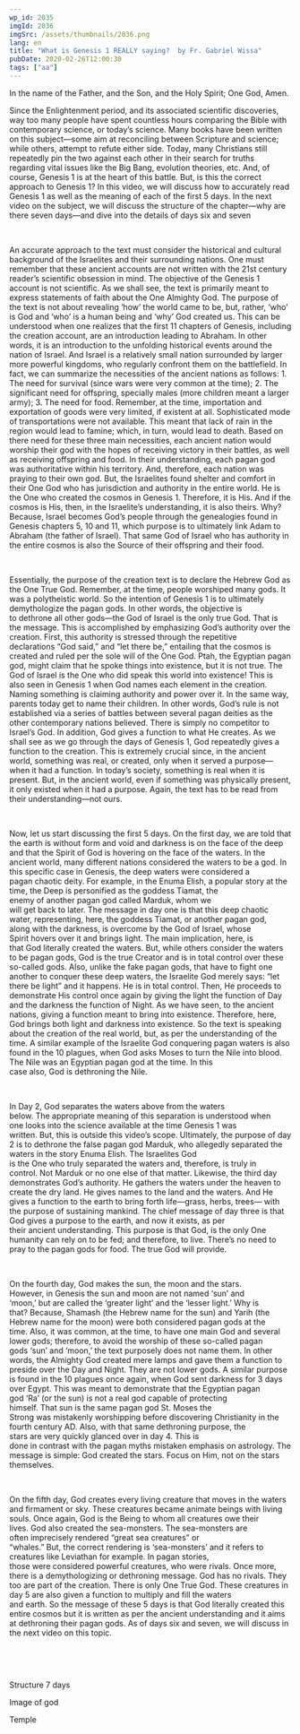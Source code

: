 ```yaml
---
wp_id: 2035
imgId: 2036
imgSrc: /assets/thumbnails/2036.png
lang: en
title: "What is Genesis 1 REALLY saying?  by Fr. Gabriel Wissa"
pubDate: 2020-02-26T12:00:30
tags: ["aa"]
---
```

<!-- page: 6 -->

<p>In the name of the Father, and the Son, and the Holy Spirit; One God, Amen.</p>
<p>Since the Enlightenment period, and its associated scientific discoveries, way too many people have spent countless hours comparing the Bible with contemporary science, or today’s science. Many books have been written on this subject—some aim at reconciling between Scripture and science; while others, attempt to refute either side. Today, many Christians still repeatedly pin the two against each other in their search for truths regarding vital issues like the Big Bang, evolution theories, etc. And, of course, Genesis 1 is at the heart of this battle. But, is this the correct approach to Genesis 1? In this video, we will discuss how to accurately read Genesis 1 as well as the meaning of each of the first 5 days. In the next video on the subject, we will discuss the structure of the chapter—why are there seven days—and dive into the details of days six and seven</p>
<p>&nbsp;</p>
<p><span data-contrast="auto">An accurate approach to the text must consider the historical and cultural background of the Israelites and their surrounding nations. One must remember that these ancient accounts are not written with the 21</span><span data-contrast="auto">st</span><span data-contrast="auto"> century reader’s scientific obsession in mind. The objective of the Genesis 1 account is not scientific. As we shall see, the text is primarily meant to express statements of faith about the One Almighty God. The purpose of the text is not about revealing ‘how’ the world came to be, but, rather, ‘who’ is God and ‘who’ is a human being and ‘why’ God created us. This can be understood when one realizes that the first 11 chapters of Genesis, including the creation account, are an introduction leading to Abraham. In other words, it is an introduction to the unfolding historical events around the nation of Israel. And Israel is a relatively small nation surrounded by larger more powerful kingdoms, who regularly confront them on the battlefield. In fact, we can summarize the necessities of the ancient nations as follows: 1. The need for survival (since wars were very common at the time); 2. The significant need for offspring, specially males (more children meant a larger army); 3. The need for food. Remember, at the time, importation and exportation of goods were very limited, if existent at all. Sophisticated mode of transportations </span><span data-contrast="auto">were</span><span data-contrast="auto"> not available. This meant that lack of rain in the region would lead to </span><span data-contrast="auto">famine;</span><span data-contrast="auto"> which, in turn, would lead to death. Based on there need for these three main necessities, each ancient nation would worship their god with the hopes of receiving victory in their battles, as well as receiving offspring and food. In their understanding, each pagan god was authoritative within his territory. And, therefore, each nation was praying to their own god. </span><span data-contrast="auto">But,</span><span data-contrast="auto"> the Israelites found shelter and comfort in their One God who has jurisdiction and authority in the entire world. He is the One who created the cosmos in Genesis 1. Therefore, it is His. And if the cosmos is His, then, in the Israelite’s understanding, it is also theirs. Why? Because, Israel becomes God’s people through the genealogies found in Genesis chapters 5, 10 and 11, which purpose is to ultimately link Adam to Abraham (the father of Israel). That same God of Israel who has authority in the entire cosmos is also the Source of their offspring and their food. </span><span data-ccp-props="{&quot;201341983&quot;:0,&quot;335559739&quot;:200,&quot;335559740&quot;:276}" data-wac-het="1"> </span></p>
<p><span data-ccp-props="{&quot;201341983&quot;:0,&quot;335559739&quot;:200,&quot;335559740&quot;:276}" data-wac-het="1"> </span></p>
<p><span data-contrast="auto">Essentially, the purpose of the creation text is to declare the Hebrew God as the One True God. </span><span data-contrast="auto">Remember, at the time, people worshiped many gods. It was a polytheistic world.</span><span data-contrast="auto"> </span><span data-contrast="auto">So</span><span data-contrast="auto"> the</span><span data-contrast="auto"> intention </span><span data-contrast="auto">of Genesis 1 </span><span data-contrast="auto">is </span><span data-contrast="auto">to </span><span data-contrast="auto">ultimately demythologize the pagan </span><span data-contrast="auto">gods. In other words, </span><span data-contrast="auto">the</span><span data-contrast="auto"> objective is to</span><span data-contrast="auto"> </span><span data-contrast="auto">dethrone </span><span data-contrast="auto">all other</span><span data-contrast="auto"> gods</span><span data-contrast="auto">—the God of Israel is the only true God</span><span data-contrast="auto">.</span><span data-contrast="auto"> That is the message.</span><span data-contrast="auto"> Th</span><span data-contrast="auto">is </span><span data-contrast="auto">is accomplished by emphasizing God’s authority over the creation. First, this authority is stressed through the repetitive declaration</span><span data-contrast="auto">s</span><span data-contrast="auto"> “God said,” </span><span data-contrast="auto">and “let</span><span data-contrast="auto"> there be,” </span><span data-contrast="auto">entailing that the cosmos is created and ruled per the sole will of the One God.</span><span data-contrast="auto"> </span><span data-contrast="auto">Ptah, the </span><span data-contrast="auto">Egyptian pagan god</span><span data-contrast="auto">,</span><span data-contrast="auto"> might </span><span data-contrast="auto">claim</span><span data-contrast="auto"> that </span><span data-contrast="auto">he spoke things into existence, but </span><span data-contrast="auto">it is</span><span data-contrast="auto"> not true.</span><span data-contrast="auto"> The God of Israel </span><span data-contrast="auto">is the One who </span><span data-contrast="auto">did</span><span data-contrast="auto"> speak this world into existence</span><span data-contrast="auto">! </span><span data-contrast="auto">This is also</span><span data-contrast="auto"> seen</span><span data-contrast="auto"> </span><span data-contrast="auto">in Genesis 1</span><span data-contrast="auto"> when God names </span><span data-contrast="auto">each element </span><span data-contrast="auto">in</span><span data-contrast="auto"> the creation. Naming something is claiming authority and power over it. </span><span data-contrast="auto">In the </span><span data-contrast="auto">same way, parents today get to name their children. </span><span data-contrast="auto">In other words, God’s rule is not established via a series of battles between several pagan deities as the other contemporary nations believed. There is simply no competitor</span><span data-contrast="auto"> to Israel’s God</span><span data-contrast="auto">.</span><span data-contrast="auto"> In addition,</span><span data-contrast="auto"> God gives a function to what He creates.</span><span data-contrast="auto"> As we shall see as we go through the days of Genesis </span><span data-contrast="auto">1</span><span data-contrast="auto">, </span><span data-contrast="auto">God </span><span data-contrast="auto">repeatedly gives a function to the creation. This is extremely crucial </span><span data-contrast="auto">since</span><span data-contrast="auto">, in the ancient world, </span><span data-contrast="auto">something was </span><span data-contrast="auto">real, or created, only when it served a purpose</span><span data-contrast="auto">—when it had a function</span><span data-contrast="auto">. </span><span data-contrast="auto">In today’s society</span><span data-contrast="auto">, something is real when </span><span data-contrast="auto">it is present.</span><span data-contrast="auto"> But</span><span data-contrast="auto">, in the ancient world, even if something was physically present, it only exist</span><span data-contrast="auto">ed</span><span data-contrast="auto"> </span><span data-contrast="auto">when it ha</span><span data-contrast="auto">d</span><span data-contrast="auto"> a purpose. Again, the text </span><span data-contrast="auto">has to</span><span data-contrast="auto"> be read from the</span><span data-contrast="auto">ir</span><span data-contrast="auto"> </span><span data-contrast="auto">understanding</span><span data-contrast="auto">—not </span><span data-contrast="auto">ours.</span><span data-contrast="auto"> </span><span data-ccp-props="{&quot;201341983&quot;:0,&quot;335559739&quot;:200,&quot;335559740&quot;:276}" data-wac-het="1"> </span></p>
<p><span data-ccp-props="{&quot;201341983&quot;:0,&quot;335559739&quot;:200,&quot;335559740&quot;:276}" data-wac-het="1"> </span></p>
<p><span data-contrast="auto">Now, let us start </span><span data-contrast="auto">discussing the first 5 days. </span><span data-contrast="auto">On the first day, we are told that the earth is without form</span><span data-contrast="auto"> </span><span data-contrast="auto">and void and darkness </span><span data-contrast="auto">is</span><span data-contrast="auto"> on the face of the deep and that the Spirit of God is hovering on the face of the waters.</span><span data-contrast="auto"> In the ancient world, </span><span data-contrast="auto">many </span><span data-contrast="auto">different nations </span><span data-contrast="auto">considered the waters to be </span><span data-contrast="auto">a god. </span><span data-contrast="auto">In this specific case</span><span data-contrast="auto"> in Genesis</span><span data-contrast="auto">, t</span><span data-contrast="auto">he deep waters</span><span data-contrast="auto"> </span><span data-contrast="auto">were considered</span><span data-contrast="auto"> a pagan</span><span data-contrast="auto"> chaotic</span><span data-contrast="auto"> </span><span data-contrast="auto">deity</span><span data-contrast="auto">. </span><span data-contrast="auto">For example, i</span><span data-contrast="auto">n the </span><span data-contrast="auto">Enuma</span><span data-contrast="auto"> </span><span data-contrast="auto">Elish</span><span data-contrast="auto">, a popular</span><span data-contrast="auto"> </span><span data-contrast="auto">story</span><span data-contrast="auto"> at the time</span><span data-contrast="auto">, the Deep </span><span data-contrast="auto">is personified as the goddess Tiamat, the enemy </span><span data-contrast="auto">of </span><span data-contrast="auto">another </span><span data-contrast="auto">pagan god </span><span data-contrast="auto">called </span><span data-contrast="auto">Marduk</span><span data-contrast="auto">, </span><span data-contrast="auto">whom</span><span data-contrast="auto"> we will </span><span data-contrast="auto">get </span><span data-contrast="auto">back </span><span data-contrast="auto">to </span><span data-contrast="auto">later. </span><span data-contrast="auto">The message in day one is that </span><span data-contrast="auto">t</span><span data-contrast="auto">his deep </span><span data-contrast="auto">chaotic water</span><span data-contrast="auto">,</span><span data-contrast="auto"> </span><span data-contrast="auto">representing, here, the goddess Tiamat, or another pagan god, along </span><span data-contrast="auto">with </span><span data-contrast="auto">the </span><span data-contrast="auto">darkness</span><span data-contrast="auto">,</span><span data-contrast="auto"> </span><span data-contrast="auto">is overcome by the God of Israel, who</span><span data-contrast="auto">se Spirit</span><span data-contrast="auto"> </span><span data-contrast="auto">hovers over it</span><span data-contrast="auto"> and brings </span><span data-contrast="auto">light. </span><span data-contrast="auto">The main </span><span data-contrast="auto">implication</span><span data-contrast="auto">, here, is that </span><span data-contrast="auto">God</span><span data-contrast="auto"> literally created the waters. But, while others consider the waters to be pagan gods, God</span><span data-contrast="auto"> </span><span data-contrast="auto">is </span><span data-contrast="auto">the true Creator and is in </span><span data-contrast="auto">total control over </span><span data-contrast="auto">these so-called gods</span><span data-contrast="auto">. </span><span data-contrast="auto">Also, u</span><span data-contrast="auto">nlike the </span><span data-contrast="auto">fake </span><span data-contrast="auto">pagan gods, that </span><span data-contrast="auto">have to</span><span data-contrast="auto"> fight one another to conquer these deep waters, the Israelite </span><span data-contrast="auto">God </span><span data-contrast="auto">merely says</span><span data-contrast="auto">:</span><span data-contrast="auto"> </span><span data-contrast="auto">“let there be light”</span><span data-contrast="auto"> </span><span data-contrast="auto">and it </span><span data-contrast="auto">happens</span><span data-contrast="auto">. He is in total control.</span><span data-contrast="auto"> Then, He proceeds to demonstrate His control once again by </span><span data-contrast="auto">giving the light the function of Day and the darkness the function of Night. </span><span data-contrast="auto">As we have seen, </span><span data-contrast="auto">to the ancient nations, </span><span data-contrast="auto">giving a function</span><span data-contrast="auto"> </span><span data-contrast="auto">meant t</span><span data-contrast="auto">o bring into existence. </span><span data-contrast="auto">Therefore, h</span><span data-contrast="auto">e</span><span data-contrast="auto">re, God</span><span data-contrast="auto"> brings both </span><span data-contrast="auto">light and darkness </span><span data-contrast="auto">into existence.</span><span data-contrast="auto"> </span><span data-contrast="auto">So</span><span data-contrast="auto"> the text is speaking about the creation of the </span><span data-contrast="auto">real </span><span data-contrast="auto">world</span><span data-contrast="auto">, but, as per the understanding of the time.</span><span data-contrast="auto"> </span><span data-contrast="auto">A similar </span><span data-contrast="auto">example </span><span data-contrast="auto">of </span><span data-contrast="auto">the Israelite </span><span data-contrast="auto">God conquering </span><span data-contrast="auto">pagan waters is also found in the </span><span data-contrast="auto">10 plagues, when God asks Moses to </span><span data-contrast="auto">turn the Nile</span><span data-contrast="auto"> into blood. The Nile was an </span><span data-contrast="auto">Egyptian pagan god at the time</span><span data-contrast="auto">.</span><span data-contrast="auto"> </span><span data-contrast="auto">In this case</span><span data-contrast="auto"> also, </span><span data-contrast="auto">God </span><span data-contrast="auto">is </span><span data-contrast="auto">dethroning the Nile. </span><span data-ccp-props="{&quot;201341983&quot;:0,&quot;335559739&quot;:200,&quot;335559740&quot;:276}" data-wac-het="1"> </span></p>
<p><span data-ccp-props="{&quot;201341983&quot;:0,&quot;335559739&quot;:200,&quot;335559740&quot;:276}" data-wac-het="1"> </span></p>
<p><span data-contrast="auto">In Day 2, God separates the water</span><span data-contrast="auto">s above from the waters below. </span><span data-contrast="auto">The </span><span data-contrast="auto">appropriate</span><span data-contrast="auto"> meaning of this </span><span data-contrast="auto">separation </span><span data-contrast="auto">is understood when one </span><span data-contrast="auto">looks into</span><span data-contrast="auto"> the science </span><span data-contrast="auto">available</span><span data-contrast="auto"> at the time</span><span data-contrast="auto"> </span><span data-contrast="auto">Genesis 1 </span><span data-contrast="auto">was written. </span><span data-contrast="auto">But,</span><span data-contrast="auto"> this is outside </span><span data-contrast="auto">t</span><span data-contrast="auto">his video</span><span data-contrast="auto">’s scope</span><span data-contrast="auto">.</span><span data-contrast="auto"> </span><span data-contrast="auto">U</span><span data-contrast="auto">ltimately, the </span><span data-contrast="auto">purpose of day 2 </span><span data-contrast="auto">is to dethrone the </span><span data-contrast="auto">false</span><span data-contrast="auto"> </span><span data-contrast="auto">pagan god </span><span data-contrast="auto">Marduk</span><span data-contrast="auto">,</span><span data-contrast="auto"> who allegedly separated the waters</span><span data-contrast="auto"> in the </span><span data-contrast="auto">story </span><span data-contrast="auto">Enuma </span><span data-contrast="auto">Elish</span><span data-contrast="auto">. </span><span data-contrast="auto">The Israelites God is </span><span data-contrast="auto">the </span><span data-contrast="auto">One </span><span data-contrast="auto">who </span><span data-contrast="auto">truly </span><span data-contrast="auto">separated the waters and, therefore, is truly </span><span data-contrast="auto">in control</span><span data-contrast="auto">. </span><span data-contrast="auto">Not </span><span data-contrast="auto">Marduk</span><span data-contrast="auto"> or </span><span data-contrast="auto">no</span><span data-contrast="auto"> one else</span><span data-contrast="auto"> of that matter</span><span data-contrast="auto">.</span><span data-contrast="auto"> </span><span data-contrast="auto">Likewise, the third day demonstrates God’s authority. He gathers the waters under the heaven to create the dry land. He gives names to the land and the waters. And He gives </span><span data-contrast="auto">a function</span><span data-contrast="auto"> to the earth to bring forth life</span><span data-contrast="auto">—</span><span data-contrast="auto">grass, herbs, trees</span><span data-contrast="auto">—</span><span data-contrast="auto"> </span><span data-contrast="auto">with the purpose of </span><span data-contrast="auto">sustain</span><span data-contrast="auto">ing</span><span data-contrast="auto"> mankind. The chief message of day three is that God </span><span data-contrast="auto">g</span><span data-contrast="auto">ives</span><span data-contrast="auto"> a purpose to the earth, and now</span><span data-contrast="auto"> it exists</span><span data-contrast="auto">,</span><span data-contrast="auto"> as per their </span><span data-contrast="auto">ancient </span><span data-contrast="auto">understanding</span><span data-contrast="auto">.</span><span data-contrast="auto"> </span><span data-contrast="auto">This purpose is that </span><span data-contrast="auto">God, </span><span data-contrast="auto">is the </span><span data-contrast="auto">only </span><span data-contrast="auto">One humanity can rely on to be fed; and therefore, to live.</span><span data-contrast="auto"> </span><span data-contrast="auto">There’s no need to pray to the pagan gods for food. </span><span data-contrast="auto">The true God will provide. </span><span data-ccp-props="{&quot;201341983&quot;:0,&quot;335559739&quot;:200,&quot;335559740&quot;:276}" data-wac-het="1"> </span></p>
<p><span data-ccp-props="{&quot;201341983&quot;:0,&quot;335559739&quot;:200,&quot;335559740&quot;:276}" data-wac-het="1"> </span></p>
<p><span data-contrast="auto">On the fourth day, God makes the sun, the moon and the stars. However, </span><span data-contrast="auto">in</span><span data-contrast="auto"> Genesis </span><span data-contrast="auto">the sun and moon are not named</span><span data-contrast="auto"> ‘sun’ and ‘moon</span><span data-contrast="auto">,</span><span data-contrast="auto">’</span><span data-contrast="auto"> but </span><span data-contrast="auto">are called the </span><span data-contrast="auto">‘</span><span data-contrast="auto">greater light</span><span data-contrast="auto">’</span><span data-contrast="auto"> and the </span><span data-contrast="auto">‘</span><span data-contrast="auto">lesser light.</span><span data-contrast="auto">’</span><span data-contrast="auto"> </span><span data-contrast="auto">Why is that? </span><span data-contrast="auto">Because, Shamash (</span><span data-contrast="auto">the Hebrew name for </span><span data-contrast="auto">the </span><span data-contrast="auto">sun) and </span><span data-contrast="auto">Yarih</span><span data-contrast="auto"> (</span><span data-contrast="auto">the Hebrew name for </span><span data-contrast="auto">the </span><span data-contrast="auto">moon) were</span><span data-contrast="auto"> both</span><span data-contrast="auto"> </span><span data-contrast="auto">considered </span><span data-contrast="auto">pagan gods</span><span data-contrast="auto"> at the time</span><span data-contrast="auto">. </span><span data-contrast="auto">Also</span><span data-contrast="auto">, </span><span data-contrast="auto">it </span><span data-contrast="auto">was common</span><span data-contrast="auto">,</span><span data-contrast="auto"> </span><span data-contrast="auto">at the time</span><span data-contrast="auto">,</span><span data-contrast="auto"> to have one main God and several lower gods; t</span><span data-contrast="auto">herefore, </span><span data-contrast="auto">to avoid </span><span data-contrast="auto">the </span><span data-contrast="auto">worship of th</span><span data-contrast="auto">ese so-called pagan gods</span><span data-contrast="auto"> ‘sun’ and ‘moon</span><span data-contrast="auto">,</span><span data-contrast="auto">’</span><span data-contrast="auto"> the text </span><span data-contrast="auto">purposely </span><span data-contrast="auto">does not name them</span><span data-contrast="auto">. In other words, the Almighty God created mere lamps and gave them </span><span data-contrast="auto">a function</span><span data-contrast="auto"> to preside over the Day and Night</span><span data-contrast="auto">. They are not </span><span data-contrast="auto">lower </span><span data-contrast="auto">gods. </span><span data-contrast="auto">A similar purpose is found in the </span><span data-contrast="auto">10 plagues once again, when God sent darkness for 3 days over Egypt</span><span data-contrast="auto">. This was meant to demonstrate </span><span data-contrast="auto">that</span><span data-contrast="auto"> the Egyptian pagan god </span><span data-contrast="auto">‘</span><span data-contrast="auto">Ra</span><span data-contrast="auto">’</span><span data-contrast="auto"> </span><span data-contrast="auto">(or the sun) is not a </span><span data-contrast="auto">real </span><span data-contrast="auto">god</span><span data-contrast="auto"> capable of protecting himself</span><span data-contrast="auto">. </span><span data-contrast="auto">That </span><span data-contrast="auto">sun </span><span data-contrast="auto">is the same </span><span data-contrast="auto">pagan </span><span data-contrast="auto">god St. Moses the Strong </span><span data-contrast="auto">was </span><span data-contrast="auto">mistakenly</span><span data-contrast="auto"> worshipping</span><span data-contrast="auto"> before discovering Christianity</span><span data-contrast="auto"> </span><span data-contrast="auto">in the fourth century</span><span data-contrast="auto"> AD</span><span data-contrast="auto">. </span><span data-contrast="auto">Also, with th</span><span data-contrast="auto">at</span><span data-contrast="auto"> same </span><span data-contrast="auto">dethroning</span><span data-contrast="auto"> purpose, </span><span data-contrast="auto">the stars </span><span data-contrast="auto">are </span><span data-contrast="auto">very </span><span data-contrast="auto">quickly glanced over in </span><span data-contrast="auto">day 4</span><span data-contrast="auto">. This is done </span><span data-contrast="auto">in</span><span data-contrast="auto"> contrast</span><span data-contrast="auto"> </span><span data-contrast="auto">with </span><span data-contrast="auto">the </span><span data-contrast="auto">pagan </span><span data-contrast="auto">myths</span><span data-contrast="auto"> </span><span data-contrast="auto">mistaken</span><span data-contrast="auto"> </span><span data-contrast="auto">emphasis</span><span data-contrast="auto"> </span><span data-contrast="auto">on </span><span data-contrast="auto">astrology.</span><span data-contrast="auto"> The message</span><span data-contrast="auto"> is simple: God created the stars.</span><span data-contrast="auto"> </span><span data-contrast="auto">Focus on Him, not on the stars themselves.</span><span data-ccp-props="{&quot;201341983&quot;:0,&quot;335559739&quot;:200,&quot;335559740&quot;:276}" data-wac-het="1"> </span></p>
<p><span data-ccp-props="{&quot;201341983&quot;:0,&quot;335559739&quot;:200,&quot;335559740&quot;:276}" data-wac-het="1"> </span></p>
<p><span data-contrast="auto">On the fifth day, God creates every living creature that moves in the waters and firmament</span><span data-contrast="auto"> or sky</span><span data-contrast="auto">. These creatures became animate beings with living souls. Once again, </span><span data-contrast="auto">God</span><span data-contrast="auto"> is the Being to whom all creatures owe their lives. </span><span data-contrast="auto">God also</span><span data-contrast="auto"> created the sea-monsters</span><span data-contrast="auto">.</span><span data-contrast="auto"> </span><span data-contrast="auto">T</span><span data-contrast="auto">h</span><span data-contrast="auto">e sea-monsters are often </span><span data-contrast="auto">imprecisely rendered</span><span data-contrast="auto"> “great sea creatures” </span><span data-contrast="auto">or “whales</span><span data-contrast="auto">.</span><span data-contrast="auto">”</span><span data-contrast="auto"> </span><span data-contrast="auto">But,</span><span data-contrast="auto"> </span><span data-contrast="auto">the </span><span data-contrast="auto">correct </span><span data-contrast="auto">rendering is </span><span data-contrast="auto">‘</span><span data-contrast="auto">sea-monsters</span><span data-contrast="auto">’</span><span data-contrast="auto"> and it refers to creatures like </span><span data-contrast="auto">Leviathan </span><span data-contrast="auto">for example</span><span data-contrast="auto">. In pagan </span><span data-contrast="auto">stories</span><span data-contrast="auto">, those </span><span data-contrast="auto">were</span><span data-contrast="auto"> considered powerful creatures, who </span><span data-contrast="auto">were</span><span data-contrast="auto"> rivals. </span><span data-contrast="auto">Once </span><span data-contrast="auto">more, the</span><span data-contrast="auto">re is a</span><span data-contrast="auto"> demythologizing </span><span data-contrast="auto">or dethroning </span><span data-contrast="auto">message. God has no rivals. </span><span data-contrast="auto">They too </span><span data-contrast="auto">are </span><span data-contrast="auto">part of the creation</span><span data-contrast="auto">.</span><span data-contrast="auto"> There is </span><span data-contrast="auto">only</span><span data-contrast="auto"> One True God.</span><span data-contrast="auto"> </span><span data-contrast="auto">The</span><span data-contrast="auto">se creatures in day 5 </span><span data-contrast="auto">are </span><span data-contrast="auto">also </span><span data-contrast="auto">given a function </span><span data-contrast="auto">to multiply and fill the </span><span data-contrast="auto">waters and </span><span data-contrast="auto">earth. </span><span data-contrast="auto">So</span><span data-contrast="auto"> the message of these 5 days is that God literally created this entire cosmos but it is written as per the ancient understanding and it aims at dethroning their pagan gods. </span><span data-contrast="auto">As of </span><span data-contrast="auto">days</span><span data-contrast="auto"> six and seven, we </span><span data-contrast="auto">will discuss i</span><span data-contrast="none">n the next video on </span><span data-contrast="none">this topic</span><span data-contrast="none">.</span><span data-ccp-props="{&quot;201341983&quot;:0,&quot;335559739&quot;:0,&quot;335559740&quot;:240}" data-wac-het="1"> </span></p>
<p><span data-ccp-props="{&quot;201341983&quot;:0,&quot;335559739&quot;:200,&quot;335559740&quot;:276}" data-wac-het="1"> </span></p>
<p><span data-ccp-props="{&quot;201341983&quot;:0,&quot;335559739&quot;:200,&quot;335559740&quot;:276}" data-wac-het="1"> </span></p>
<p><span data-contrast="auto">Structure 7 days</span><span data-ccp-props="{&quot;201341983&quot;:0,&quot;335559739&quot;:200,&quot;335559740&quot;:276}" data-wac-het="1"> </span></p>
<p><span data-contrast="auto">Image of god</span><span data-ccp-props="{&quot;201341983&quot;:0,&quot;335559739&quot;:200,&quot;335559740&quot;:276}" data-wac-het="1"> </span></p>
<p><span data-contrast="auto">Temple</span><span data-ccp-props="{&quot;201341983&quot;:0,&quot;335559739&quot;:200,&quot;335559740&quot;:276}" data-wac-het="1"> </span></p>
<p><span data-ccp-props="{&quot;201341983&quot;:0,&quot;335559739&quot;:200,&quot;335559740&quot;:276}" data-wac-het="1"> </span></p>
<p><span data-ccp-props="{&quot;201341983&quot;:0,&quot;335559739&quot;:200,&quot;335559740&quot;:276}" data-wac-het="1"> </span></p>
